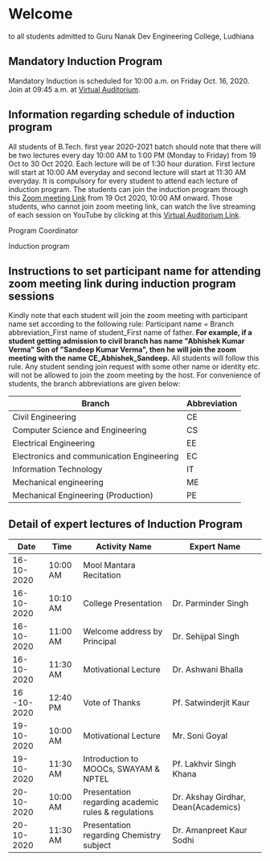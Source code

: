 # Welcome

to all students admitted to Guru Nanak Dev Engineering College, Ludhiana

## Mandatory Induction Program

Mandatory Induction is scheduled for 10:00 a.m. on Friday Oct. 16, 2020. Join at 09:45 a.m. at [Virtual Auditorium](https://youtu.be/cYkZOhlHWzI).

## Information regarding schedule of induction program

All students of B.Tech. first year 2020-2021 batch should note that there will be two lectures every day 10:00 AM to 1:00 PM (Monday to Friday) from 19 Oct to 30 Oct 2020. Each lecture will be of 1:30 hour duration. First lecture will start at 10:00 AM everyday and second lecture will start at 11:30 AM everyday. It is compulsory for every student to attend each lecture of induction program. The students can join the induction program through this [Zoom meeting Link](https://gndec-ac-in.zoom.us/j/84068577476?pwd=RkxjWWladWk2V2ppOEtEM2dSbHptQT09) from 19 Oct 2020, 10:00 AM onward. Those students, who cannot join zoom meeting link, can watch the live streaming of each session on YouTube by clicking at this [Virtual Auditorium Link](https://youtu.be/cYkZOhlHWzI).

Program Coordinator

Induction program
## Instructions to set participant name for attending zoom meeting link during induction program sessions
Kindly note that each student will join the zoom meeting with participant name set according to the following rule: Participant name = Branch abbreviation_First name of student_First name of father. **For example, if a student getting admission to civil branch has name "Abhishek Kumar Verma" Son of "Sandeep Kumar Verma", then he will join the zoom meeting with the name CE_Abhishek_Sandeep.** All students will follow this rule. Any student sending join request with some other name or identity etc. will not be allowed to join the zoom meeting by the host.
For convenience of students, the branch abbreviations are given below:

| Branch | Abbreviation |
| ------| --------- |
| Civil Engineering | CE |
| Computer Science and Engineering | CS |
| Electrical Engineering | EE |
| Electronics and communication Engineering | EC |
| Information Technology | IT |
| Mechanical engineering | ME |
| Mechanical Engineering (Production) | PE |

## Detail of expert lectures of Induction Program

| Date | Time | Activity Name | Expert Name | 
| -----| ---- | ----------- |-----|
| 16-10-2020  | 10:00 AM | Mool Mantara Recitation |    |
| 16-10-2020  | 10:10 AM | College Presentation |  Dr. Parminder Singh  |
| 16-10-2020  | 11:00 AM | Welcome address by Principal | Dr. Sehijpal Singh   |
| 16-10-2020  | 11:30 AM | Motivational Lecture | Dr. Ashwani Bhalla   |
| 16 -10-2020 | 12:40 PM | Vote of Thanks | Pf. Satwinderjit Kaur   |
| 19-10-2020  | 10:00 AM | Motivational Lecture |Mr. Soni Goyal    |
| 19-10-2020  | 11:30 AM | Introduction to MOOCs, SWAYAM & NPTEL |  Pf. Lakhvir Singh Khana  |
| 20-10-2020  | 10:00 AM | Presentation regarding academic rules & regulations |  Dr. Akshay Girdhar, Dean(Academics)  |
| 20-10-2020  | 11:30 AM | Presentation regarding Chemistry subject |  Dr. Amanpreet Kaur Sodhi  |
 

